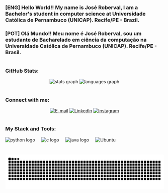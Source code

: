 <h3 align="left">[ENG] Hello World!! My name is José Roberval, I am a Bachelor's student in computer science at Universidade Católica de Pernambuco (UNICAP). Recife/PE - Brazil.</h3>
<h3 align="left">[POT] Olá Mundo!! Meu nome é José Roberval, sou um estudante de Bacharelado em ciência da computação na Universidade Católica de Pernambuco (UNICAP). Recife/PE - Brasil.</h3>

#

<h3 align="left">GitHub Stats: </h3>

<div align="center">
  <img src="https://github-readme-stats.vercel.app/api?username=robervalgneto&hide_title=false&hide_rank=false&show_icons=true&include_all_commits=true&count_private=true&disable_animations=false&theme=dracula&locale=en&hide_border=false" height="125" alt="stats graph"  />
  <img src="https://github-readme-stats.vercel.app/api/top-langs?username=robervalgneto&locale=en&hide_title=false&layout=compact&card_width=320&langs_count=5&theme=dracula&hide_border=false" height="125" alt="languages graph"  />
  
#
  
<h3 align="left">Connect with me:</h3>

[![E-mail](https://img.shields.io/badge/-Email-000?style=for-the-badge&logo=microsoft-outlook&logoColor=FF00F6&color:FFF)](mailto:robervalg.neto@gmail.com)
[![LinkedIn](https://img.shields.io/badge/-LinkedIn-000?style=for-the-badge&logo=linkedin&logoColor=FF00F6&color:FFF)](https://www.linkedin.com/in/joseroberval)
[![Instagram](https://img.shields.io/badge/-Instagram-000?style=for-the-badge&logo=instagram&logoColor=FF00F6&color:FFF)](https://www.instagram.com/robervalgneto/)

#

<h3 align="left">My Stack and Tools: </h3>

<div align="left">
  <img src="https://cdn.jsdelivr.net/gh/devicons/devicon/icons/python/python-original.svg" height="30" alt="python logo"  />
  <img width="12" />
  <img src="https://cdn.jsdelivr.net/gh/devicons/devicon/icons/c/c-original.svg" height="30" alt="c logo"  />
  <img width="12" />
  <img src="https://cdn.jsdelivr.net/gh/devicons/devicon/icons/java/java-original.svg" height="30" alt="java logo"  />
  <img width="12" />
  <img src="https://cdn.jsdelivr.net/gh/devicons/devicon@latest/icons/ubuntu/ubuntu-original.svg" alt="Ubuntu" height="30px" />
</div>

#

<picture align="center">
  <source media="(prefers-color-scheme: dark)" srcset="https://raw.githubusercontent.com/robervalgneto/robervalgneto/output/github-contribution-grid-snake-dark.svg">
  <source media="(prefers-color-scheme: light)" srcset="https://raw.githubusercontent.com/robervalgneto/robervalgneto/output/github-contribution-grid-snake-dark.svg">
  <img align="center" alt="github contribution grid snake animation" src="https://raw.githubusercontent.com/robervalgneto/robervalgneto/output/github-contribution-grid-snake.svg">
</picture>
